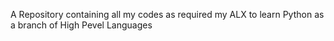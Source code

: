 A Repository containing all my codes as required my ALX to learn Python as a branch of High Pevel Languages
